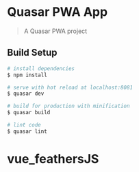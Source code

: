 # Quasar PWA App

> A Quasar PWA project

## Build Setup

``` bash
# install dependencies
$ npm install

# serve with hot reload at localhost:8081
$ quasar dev

# build for production with minification
$ quasar build

# lint code
$ quasar lint
```
# vue_feathersJS
